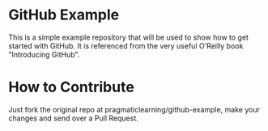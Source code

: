 GitHub Example
==============

This is a simple example repository that will be used to show how to get started with GitHub. It is referenced from the very useful O'Reilly book "Introducing GitHub".

How to Contribute
=================

Just fork the original repo at pragmaticlearning/github-example, make your changes and send over a Pull Request.
